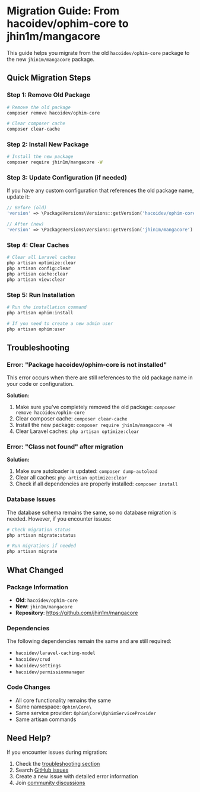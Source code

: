 # Migration Guide: From hacoidev/ophim-core to jhin1m/mangacore

This guide helps you migrate from the old `hacoidev/ophim-core` package to the new `jhin1m/mangacore` package.

## Quick Migration Steps

### Step 1: Remove Old Package

```bash
# Remove the old package
composer remove hacoidev/ophim-core

# Clear composer cache
composer clear-cache
```

### Step 2: Install New Package

```bash
# Install the new package
composer require jhin1m/mangacore -W
```

### Step 3: Update Configuration (if needed)

If you have any custom configuration that references the old package name, update it:

```php
// Before (old)
'version' => \PackageVersions\Versions::getVersion('hacoidev/ophim-core')

// After (new)
'version' => \PackageVersions\Versions::getVersion('jhin1m/mangacore')
```

### Step 4: Clear Caches

```bash
# Clear all Laravel caches
php artisan optimize:clear
php artisan config:clear
php artisan cache:clear
php artisan view:clear
```

### Step 5: Run Installation

```bash
# Run the installation command
php artisan ophim:install

# If you need to create a new admin user
php artisan ophim:user
```

## Troubleshooting

### Error: "Package hacoidev/ophim-core is not installed"

This error occurs when there are still references to the old package name in your code or configuration.

**Solution:**
1. Make sure you've completely removed the old package: `composer remove hacoidev/ophim-core`
2. Clear composer cache: `composer clear-cache`
3. Install the new package: `composer require jhin1m/mangacore -W`
4. Clear Laravel caches: `php artisan optimize:clear`

### Error: "Class not found" after migration

**Solution:**
1. Make sure autoloader is updated: `composer dump-autoload`
2. Clear all caches: `php artisan optimize:clear`
3. Check if all dependencies are properly installed: `composer install`

### Database Issues

The database schema remains the same, so no database migration is needed. However, if you encounter issues:

```bash
# Check migration status
php artisan migrate:status

# Run migrations if needed
php artisan migrate
```

## What Changed

### Package Information
- **Old**: `hacoidev/ophim-core`
- **New**: `jhin1m/mangacore`
- **Repository**: https://github.com/jhin1m/mangacore

### Dependencies
The following dependencies remain the same and are still required:
- `hacoidev/laravel-caching-model`
- `hacoidev/crud`
- `hacoidev/settings`
- `hacoidev/permissionmanager`

### Code Changes
- All core functionality remains the same
- Same namespace: `Ophim\Core\`
- Same service provider: `Ophim\Core\OphimServiceProvider`
- Same artisan commands

## Need Help?

If you encounter issues during migration:

1. Check the [troubleshooting section](README.md#troubleshooting)
2. Search [GitHub issues](https://github.com/jhin1m/mangacore/issues)
3. Create a new issue with detailed error information
4. Join [community discussions](https://github.com/jhin1m/mangacore/discussions)